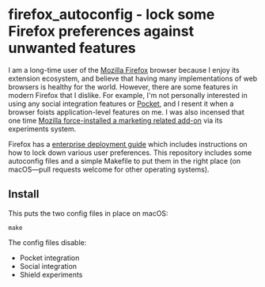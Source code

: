 firefox_autoconfig - lock some Firefox preferences against unwanted features
============================================================================

I am a long-time user of the
[Mozilla Firefox](https://www.mozilla.org/en-US/firefox/)
browser because I enjoy its extension ecosystem, and believe that having many
implementations of web browsers is healthy for the world. However, there are
some features in modern Firefox that I dislike. For example, I'm not personally
interested in using any social integration features or
[Pocket](https://getpocket.com/),
and I resent it when a browser foists application-level features on me.
I was also incensed that one time
[Mozilla force-installed a marketing related add-on](http://mashable.com/2017/12/16/mr-robot-looking-glass-mozilla-firefox-backlash/#PC4Yx6MGJiqA)
via its experiments system.

Firefox has a
[enterprise deployment guide](https://developer.mozilla.org/en-US/Firefox/Enterprise_deployment)
which includes instructions on how to lock down various user preferences.
This repository includes some autoconfig files and a simple Makefile to put
them in the right place (on macOS—pull requests welcome for other operating
systems).

Install
-------

This puts the two config files in place on macOS:

    make

The config files disable:

* Pocket integration
* Social integration
* Shield experiments
